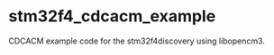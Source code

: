 stm32f4_cdcacm_example
======================

CDCACM example code for the stm32f4discovery using libopencm3.
